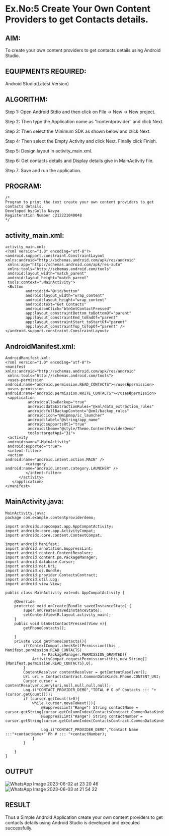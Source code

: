 
# Ex.No:5 Create Your Own Content Providers to get Contacts details.


## AIM:

To create your own content providers to get contacts details using Android Studio.

## EQUIPMENTS REQUIRED:

Android Studio(Latest Version)

## ALGORITHM:

Step 1: Open Android Stdio and then click on File -> New -> New project.

Step 2: Then type the Application name as “contentprovider″ and click Next. 

Step 3: Then select the Minimum SDK as shown below and click Next.

Step 4: Then select the Empty Activity and click Next. Finally click Finish.

Step 5: Design layout in activity_main.xml.

Step 6: Get contacts details and Display details give in MainActivity file.

Step 7: Save and run the application.

## PROGRAM:
```
/*
Program to print the text create your own content providers to get contacts details.
Developed by:Golla Navya
Registeration Number :212221040048
*/
```
## activity_main.xml:
```
activity_main.xml:
<?xml version="1.0" encoding="utf-8"?>
<android.support.constraint.ConstraintLayout 
xmlns:android="http://schemas.android.com/apk/res/android"
 xmlns:app="http://schemas.android.com/apk/res-auto"
 xmlns:tools="http://schemas.android.com/tools"
 android:layout_width="match_parent"
 android:layout_height="match_parent"
 tools:context=".MainActivity">
 <Button
         android:id="@+id/button"
         android:layout_width="wrap_content"
         android:layout_height="wrap_content"
         android:text="Get Contacts"
         android:onClick="btnGetContactPressed"
         app:layout_constraintBottom_toBottomOf="parent"
         app:layout_constraintEnd_toEndOf="parent"
         app:layout_constraintStart_toStartOf="parent"
         app:layout_constraintTop_toTopOf="parent" />
</android.support.constraint.ConstraintLayout>
```
## AndroidManifest.xml:
```
AndroidManifest.xml:
<?xml version="1.0" encoding="utf-8"?>
<manifest 
xmlns:android="http://schemas.android.com/apk/res/android"
 xmlns:tools="http://schemas.android.com/tools">
 <uses-permission 
android:name="android.permission.READ_CONTACTS"></uses�permission>
 <uses-permission 
android:name="android.permission.WRITE_CONTACTS"></uses�permission>
 <application
          android:allowBackup="true"
          android:dataExtractionRules="@xml/data_extraction_rules"
          android:fullBackupContent="@xml/backup_rules"
          android:icon="@mipmap/ic_launcher"
          android:label="@string/app_name"
          android:supportsRtl="true"
          android:theme="@style/Theme.ContentProviderDemo"
          tools:targetApi="31">
 <activity
 android:name=".MainActivity"
 android:exported="true">
 <intent-filter>
 <action 
android:name="android.intent.action.MAIN" />
         <category 
android:name="android.intent.category.LAUNCHER" />
         </intent-filter>
      </activity>
   </application>
</manifest>
```
## MainActivity.java:
```
MainActivity.java:
package com.example.contentproviderdemo;

import androidx.appcompat.app.AppCompatActivity;
import androidx.core.app.ActivityCompat;
import androidx.core.content.ContextCompat;

import android.Manifest;
import android.annotation.SuppressLint;
import android.content.ContentResolver;
import android.content.pm.PackageManager;
import android.database.Cursor;
import android.net.Uri;
import android.os.Bundle;
import android.provider.ContactsContract;
import android.util.Log;
import android.view.View;

public class MainActivity extends AppCompatActivity {

    @Override
    protected void onCreate(Bundle savedInstanceState) {
        super.onCreate(savedInstanceState);
        setContentView(R.layout.activity_main);
    }
    public void btnGetContactPressed(View v){
        getPhoneContacts();

    }
    private void getPhoneContacts(){
        if(ContextCompat.checkSelfPermission(this , Manifest.permission.READ_CONTACTS)
                != PackageManager.PERMISSION_GRANTED){
            ActivityCompat.requestPermissions(this,new String[] {Manifest.permission.READ_CONTACTS},0);
        }
        ContentResolver contentResolver = getContentResolver();
        Uri uri = ContactsContract.CommonDataKinds.Phone.CONTENT_URI;
        Cursor cursor = contentResolver.query(uri,null,null,null,null);
        Log.i("CONTACT_PROVIDER_DEMO","TOTAL # O of Contacts ::: "+ (cursor.getCount()));
        if (cursor.getCount()>0){
            while (cursor.moveToNext()){
                @SuppressLint("Range") String contactName = cursor.getString(cursor.getColumnIndex(ContactsContract.CommonDataKinds.Phone.DISPLAY_NAME));
                @SuppressLint("Range") String contactNumber = cursor.getString(cursor.getColumnIndex(ContactsContract.CommonDataKinds.Phone.NUMBER));

                Log.i("CONTACT_PROVIDER_DEMO","Contact Name :::"+contactName+" Ph # ::: "+contactNumber);
            }
        }

    }
}
```

## OUTPUT

![WhatsApp Image 2023-06-02 at 23 20 46](https://github.com/gsuryanavya/Content_Provider/assets/133086963/04b319b9-4a7f-4281-905b-f76d93b86460)
![WhatsApp Image 2023-06-03 at 21 54 22](https://github.com/gsuryanavya/Content_Provider/assets/133086963/2514fc5d-d91d-4726-9d0f-9ceed51c955e)



## RESULT
Thus a Simple Android Application create your own content providers to get contacts details using Android Studio is developed and executed successfully.
